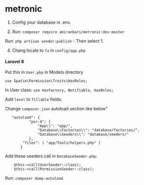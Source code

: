 # metronic

1) Config your database in .env.

2) Run:
`composer require amiranbari/metronic:dev-master`

 Run: `php artisan vendor:publish` - Then select 1.
 
 4) Chang locale to `fa` in `config/app.php`
 
 #### Laravel 8
 Put this in `User.php` in Models directory
 
 `use Spatie\Permission\Traits\HasRoles;`
 
 In User class:
`use HasFactory, Notifiable, HasRoles;`

Add `level` to `fillable` fields.

Change `composer.json` autoload section like below"
```
   "autoload": {
           "psr-4": {
               "App\\": "app/",
               "Database\\Factories\\": "database/factories/",
               "Database\\Seeders\\": "database/seeders/"
           },
   		"files": [ "app/Tools/helpers.php" ]
       }   
 ```
 
 Add these seeders call in `DatabaseSeeder.php`:
```
	$this->call(UserSeeder::class);
	$this->call(PermissionSeeder::class);
```
 
Run: `composer dump-autoload`
